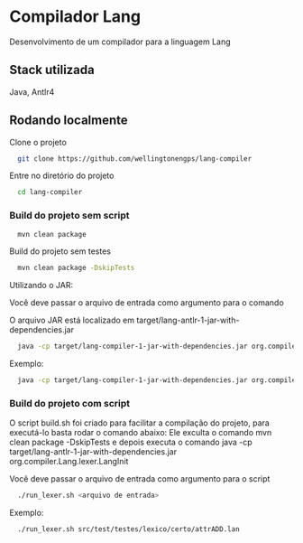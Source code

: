 
# Compilador Lang

Desenvolvimento de um compilador para a linguagem Lang

## Stack utilizada

Java, Antlr4



## Rodando localmente

Clone o projeto

```bash
  git clone https://github.com/wellingtonengps/lang-compiler
```

Entre no diretório do projeto

```bash
  cd lang-compiler
```

### Build do projeto sem script

```bash
  mvn clean package
```

Build do projeto sem testes

```bash
  mvn clean package -DskipTests
```

Utilizando o JAR:

Você deve passar o arquivo de entrada como argumento para o comando

O arquivo JAR está localizado em target/lang-antlr-1-jar-with-dependencies.jar

```bash
  java -cp target/lang-compiler-1-jar-with-dependencies.jar org.compiler.Lang.lexer.LangInit <arquivo de entrada>
```

Exemplo:

```bash
  java -cp target/lang-compiler-1-jar-with-dependencies.jar org.compiler.Lang.lexer.LangInit src/test/testes/lexico/certo/attrADD.lan

```
### Build do projeto com script

O script build.sh foi criado para facilitar a compilação do projeto, para executá-lo basta rodar o comando abaixo:
Ele exculta o comando mvn clean package -DskipTests e depois executa o comando java -cp target/lang-antlr-1-jar-with-dependencies.jar org.compiler.Lang.lexer.LangInit <arquivo de entrada>

Você deve passar o arquivo de entrada como argumento para o script

```bash
  ./run_lexer.sh <arquivo de entrada>
```
Exemplo:

```bash
  ./run_lexer.sh src/test/testes/lexico/certo/attrADD.lan
```
 